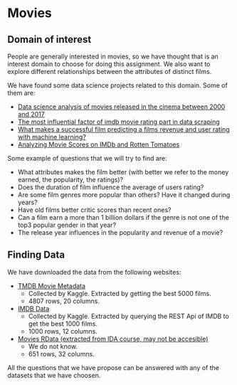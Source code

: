 # Movies
## Domain of interest
People are generally interested in movies, so we have thought that is an interest domain to choose for doing this assignment. We also want to explore different relationships between the attributes of distinct films.

We have found some data science projects related to this domain. Some of them are:

- [Data science analysis of movies released in the cinema between 2000 and 2017](https://medium.com/datadriveninvestor/data-science-analysis-of-movies-released-in-the-cinema-between-2000-and-2017-b2d9e515d032 "Data science analysis of movies released in the cinema between 2000 and 2017")
- [The most influential factor of imdb movie rating part in data scraping](https://towardsdatascience.com/the-most-influential-factor-of-imdb-movie-rating-part-i-data-scraping-61dc0c4dd518 "The most influential factor of imdb movie rating part in data scraping")
-  [What makes a successful film predicting a films revenue and user rating with machine learning?](https://towardsdatascience.com/what-makes-a-successful-film-predicting-a-films-revenue-and-user-rating-with-machine-learning-e2d1b42365e7 "What makes a successful film predicting a films revenue and user rating with machine learning?")
- [Analyzing Movie Scores on IMDb and Rotten Tomatoes](http://rstudio-pubs-static.s3.amazonaws.com/336722_2193716117584b63a2a6ebb837217d85.html "Analyzing Movie Scores on IMDb and Rotten Tomatoes")

Some example of questions that we will try to find are:
- What attributes makes the film better (with better we refer to the money earned, the popularity, the ratings)?
- Does the duration of film influence the average of users rating?
- Are some film genres more popular than others? Have it changed during years?
- Have old films better critic scores than recent ones?
- Can a film earn a more than 1 billion dollars if the genre is not one of the top3 popular gender in that year?
- The release year influences in the popularity and revenue of a movie?


## Finding Data
We have downloaded the data from the following websites:
- [TMDB Movie Metadata](https://www.kaggle.com/tmdb/tmdb-movie-metadata#tmdb_5000_movies.csv "TMDB Movie Database")
  - Collected by Kaggle. Extracted by getting the best 5000 films.
   - 4807 rows, 20 columns.
- [IMDB Data](https://www.kaggle.com/PromptCloudHQ/imdb-data "IMDB Data") 
  - Collected by Kaggle. Extracted by querying the REST Api of IMDB to get the best 1000 films.
  - 1000 rows, 12 columns.
- [Movies RData (extracted from IDA course, may not be accesible)](https://moodle.upm.es/titulaciones/oficiales/pluginfile.php/1535921/mod_resource/content/3/_site/movies.html)
  - We do not know.
  - 651 rows, 32 columns.

All the questions that we have propose can be answered with any of the datasets that we have choosen.
